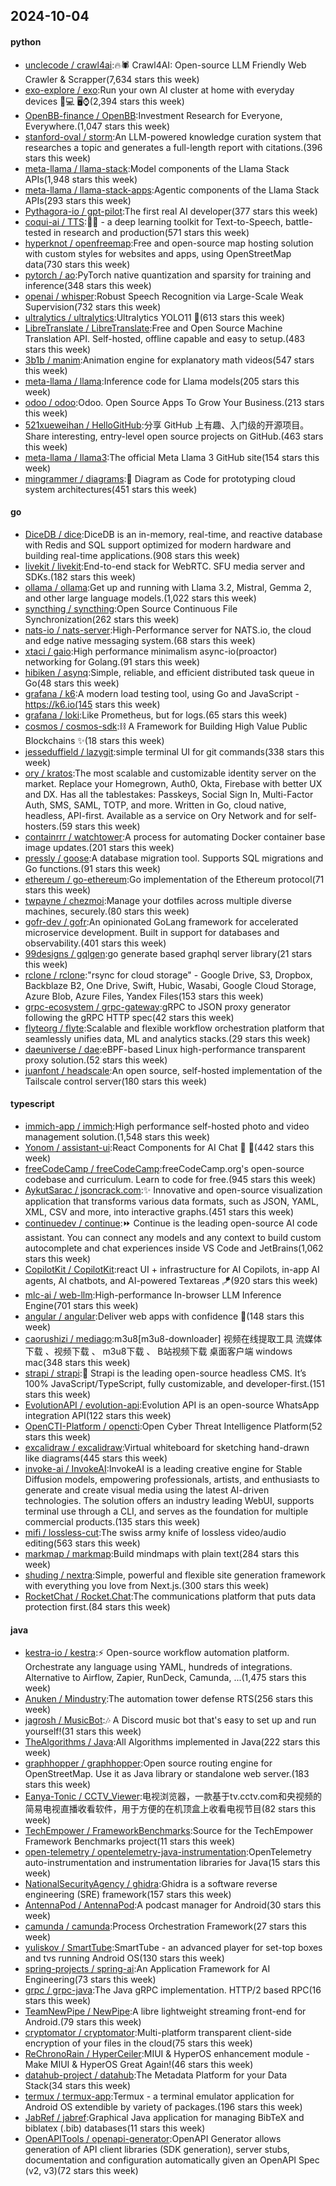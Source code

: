 ## 2024-10-04

#### python
* [unclecode / crawl4ai](https://github.com/unclecode/crawl4ai):🔥🕷️ Crawl4AI: Open-source LLM Friendly Web Crawler & Scrapper(7,634 stars this week)
* [exo-explore / exo](https://github.com/exo-explore/exo):Run your own AI cluster at home with everyday devices 📱💻 🖥️⌚(2,394 stars this week)
* [OpenBB-finance / OpenBB](https://github.com/OpenBB-finance/OpenBB):Investment Research for Everyone, Everywhere.(1,047 stars this week)
* [stanford-oval / storm](https://github.com/stanford-oval/storm):An LLM-powered knowledge curation system that researches a topic and generates a full-length report with citations.(396 stars this week)
* [meta-llama / llama-stack](https://github.com/meta-llama/llama-stack):Model components of the Llama Stack APIs(1,948 stars this week)
* [meta-llama / llama-stack-apps](https://github.com/meta-llama/llama-stack-apps):Agentic components of the Llama Stack APIs(293 stars this week)
* [Pythagora-io / gpt-pilot](https://github.com/Pythagora-io/gpt-pilot):The first real AI developer(377 stars this week)
* [coqui-ai / TTS](https://github.com/coqui-ai/TTS):🐸💬 - a deep learning toolkit for Text-to-Speech, battle-tested in research and production(571 stars this week)
* [hyperknot / openfreemap](https://github.com/hyperknot/openfreemap):Free and open-source map hosting solution with custom styles for websites and apps, using OpenStreetMap data(730 stars this week)
* [pytorch / ao](https://github.com/pytorch/ao):PyTorch native quantization and sparsity for training and inference(348 stars this week)
* [openai / whisper](https://github.com/openai/whisper):Robust Speech Recognition via Large-Scale Weak Supervision(732 stars this week)
* [ultralytics / ultralytics](https://github.com/ultralytics/ultralytics):Ultralytics YOLO11 🚀(613 stars this week)
* [LibreTranslate / LibreTranslate](https://github.com/LibreTranslate/LibreTranslate):Free and Open Source Machine Translation API. Self-hosted, offline capable and easy to setup.(483 stars this week)
* [3b1b / manim](https://github.com/3b1b/manim):Animation engine for explanatory math videos(547 stars this week)
* [meta-llama / llama](https://github.com/meta-llama/llama):Inference code for Llama models(205 stars this week)
* [odoo / odoo](https://github.com/odoo/odoo):Odoo. Open Source Apps To Grow Your Business.(213 stars this week)
* [521xueweihan / HelloGitHub](https://github.com/521xueweihan/HelloGitHub):分享 GitHub 上有趣、入门级的开源项目。Share interesting, entry-level open source projects on GitHub.(463 stars this week)
* [meta-llama / llama3](https://github.com/meta-llama/llama3):The official Meta Llama 3 GitHub site(154 stars this week)
* [mingrammer / diagrams](https://github.com/mingrammer/diagrams):🎨 Diagram as Code for prototyping cloud system architectures(451 stars this week)

#### go
* [DiceDB / dice](https://github.com/DiceDB/dice):DiceDB is an in-memory, real-time, and reactive database with Redis and SQL support optimized for modern hardware and building real-time applications.(908 stars this week)
* [livekit / livekit](https://github.com/livekit/livekit):End-to-end stack for WebRTC. SFU media server and SDKs.(182 stars this week)
* [ollama / ollama](https://github.com/ollama/ollama):Get up and running with Llama 3.2, Mistral, Gemma 2, and other large language models.(1,022 stars this week)
* [syncthing / syncthing](https://github.com/syncthing/syncthing):Open Source Continuous File Synchronization(262 stars this week)
* [nats-io / nats-server](https://github.com/nats-io/nats-server):High-Performance server for NATS.io, the cloud and edge native messaging system.(68 stars this week)
* [xtaci / gaio](https://github.com/xtaci/gaio):High performance minimalism async-io(proactor) networking for Golang.(91 stars this week)
* [hibiken / asynq](https://github.com/hibiken/asynq):Simple, reliable, and efficient distributed task queue in Go(48 stars this week)
* [grafana / k6](https://github.com/grafana/k6):A modern load testing tool, using Go and JavaScript - https://k6.io(145 stars this week)
* [grafana / loki](https://github.com/grafana/loki):Like Prometheus, but for logs.(65 stars this week)
* [cosmos / cosmos-sdk](https://github.com/cosmos/cosmos-sdk):⛓️ A Framework for Building High Value Public Blockchains ✨(18 stars this week)
* [jesseduffield / lazygit](https://github.com/jesseduffield/lazygit):simple terminal UI for git commands(338 stars this week)
* [ory / kratos](https://github.com/ory/kratos):The most scalable and customizable identity server on the market. Replace your Homegrown, Auth0, Okta, Firebase with better UX and DX. Has all the tablestakes: Passkeys, Social Sign In, Multi-Factor Auth, SMS, SAML, TOTP, and more. Written in Go, cloud native, headless, API-first. Available as a service on Ory Network and for self-hosters.(59 stars this week)
* [containrrr / watchtower](https://github.com/containrrr/watchtower):A process for automating Docker container base image updates.(201 stars this week)
* [pressly / goose](https://github.com/pressly/goose):A database migration tool. Supports SQL migrations and Go functions.(91 stars this week)
* [ethereum / go-ethereum](https://github.com/ethereum/go-ethereum):Go implementation of the Ethereum protocol(71 stars this week)
* [twpayne / chezmoi](https://github.com/twpayne/chezmoi):Manage your dotfiles across multiple diverse machines, securely.(80 stars this week)
* [gofr-dev / gofr](https://github.com/gofr-dev/gofr):An opinionated GoLang framework for accelerated microservice development. Built in support for databases and observability.(401 stars this week)
* [99designs / gqlgen](https://github.com/99designs/gqlgen):go generate based graphql server library(21 stars this week)
* [rclone / rclone](https://github.com/rclone/rclone):"rsync for cloud storage" - Google Drive, S3, Dropbox, Backblaze B2, One Drive, Swift, Hubic, Wasabi, Google Cloud Storage, Azure Blob, Azure Files, Yandex Files(153 stars this week)
* [grpc-ecosystem / grpc-gateway](https://github.com/grpc-ecosystem/grpc-gateway):gRPC to JSON proxy generator following the gRPC HTTP spec(42 stars this week)
* [flyteorg / flyte](https://github.com/flyteorg/flyte):Scalable and flexible workflow orchestration platform that seamlessly unifies data, ML and analytics stacks.(29 stars this week)
* [daeuniverse / dae](https://github.com/daeuniverse/dae):eBPF-based Linux high-performance transparent proxy solution.(52 stars this week)
* [juanfont / headscale](https://github.com/juanfont/headscale):An open source, self-hosted implementation of the Tailscale control server(180 stars this week)

#### typescript
* [immich-app / immich](https://github.com/immich-app/immich):High performance self-hosted photo and video management solution.(1,548 stars this week)
* [Yonom / assistant-ui](https://github.com/Yonom/assistant-ui):React Components for AI Chat 💬 🚀(442 stars this week)
* [freeCodeCamp / freeCodeCamp](https://github.com/freeCodeCamp/freeCodeCamp):freeCodeCamp.org's open-source codebase and curriculum. Learn to code for free.(945 stars this week)
* [AykutSarac / jsoncrack.com](https://github.com/AykutSarac/jsoncrack.com):✨ Innovative and open-source visualization application that transforms various data formats, such as JSON, YAML, XML, CSV and more, into interactive graphs.(451 stars this week)
* [continuedev / continue](https://github.com/continuedev/continue):⏩ Continue is the leading open-source AI code assistant. You can connect any models and any context to build custom autocomplete and chat experiences inside VS Code and JetBrains(1,062 stars this week)
* [CopilotKit / CopilotKit](https://github.com/CopilotKit/CopilotKit):react UI + infrastructure for AI Copilots, in-app AI agents, AI chatbots, and AI-powered Textareas 🪁(920 stars this week)
* [mlc-ai / web-llm](https://github.com/mlc-ai/web-llm):High-performance In-browser LLM Inference Engine(701 stars this week)
* [angular / angular](https://github.com/angular/angular):Deliver web apps with confidence 🚀(148 stars this week)
* [caorushizi / mediago](https://github.com/caorushizi/mediago):m3u8[m3u8-downloader] 视频在线提取工具 流媒体下载 、视频下载 、 m3u8下载 、 B站视频下载 桌面客户端 windows mac(348 stars this week)
* [strapi / strapi](https://github.com/strapi/strapi):🚀 Strapi is the leading open-source headless CMS. It’s 100% JavaScript/TypeScript, fully customizable, and developer-first.(151 stars this week)
* [EvolutionAPI / evolution-api](https://github.com/EvolutionAPI/evolution-api):Evolution API is an open-source WhatsApp integration API(122 stars this week)
* [OpenCTI-Platform / opencti](https://github.com/OpenCTI-Platform/opencti):Open Cyber Threat Intelligence Platform(52 stars this week)
* [excalidraw / excalidraw](https://github.com/excalidraw/excalidraw):Virtual whiteboard for sketching hand-drawn like diagrams(445 stars this week)
* [invoke-ai / InvokeAI](https://github.com/invoke-ai/InvokeAI):InvokeAI is a leading creative engine for Stable Diffusion models, empowering professionals, artists, and enthusiasts to generate and create visual media using the latest AI-driven technologies. The solution offers an industry leading WebUI, supports terminal use through a CLI, and serves as the foundation for multiple commercial products.(135 stars this week)
* [mifi / lossless-cut](https://github.com/mifi/lossless-cut):The swiss army knife of lossless video/audio editing(563 stars this week)
* [markmap / markmap](https://github.com/markmap/markmap):Build mindmaps with plain text(284 stars this week)
* [shuding / nextra](https://github.com/shuding/nextra):Simple, powerful and flexible site generation framework with everything you love from Next.js.(300 stars this week)
* [RocketChat / Rocket.Chat](https://github.com/RocketChat/Rocket.Chat):The communications platform that puts data protection first.(84 stars this week)

#### java
* [kestra-io / kestra](https://github.com/kestra-io/kestra):⚡ Open-source workflow automation platform. Orchestrate any language using YAML, hundreds of integrations. Alternative to Airflow, Zapier, RunDeck, Camunda, ...(1,475 stars this week)
* [Anuken / Mindustry](https://github.com/Anuken/Mindustry):The automation tower defense RTS(256 stars this week)
* [jagrosh / MusicBot](https://github.com/jagrosh/MusicBot):🎶 A Discord music bot that's easy to set up and run yourself!(31 stars this week)
* [TheAlgorithms / Java](https://github.com/TheAlgorithms/Java):All Algorithms implemented in Java(222 stars this week)
* [graphhopper / graphhopper](https://github.com/graphhopper/graphhopper):Open source routing engine for OpenStreetMap. Use it as Java library or standalone web server.(183 stars this week)
* [Eanya-Tonic / CCTV_Viewer](https://github.com/Eanya-Tonic/CCTV_Viewer):电视浏览器，一款基于tv.cctv.com和央视频的简易电视直播收看软件，用于方便的在机顶盒上收看电视节目(82 stars this week)
* [TechEmpower / FrameworkBenchmarks](https://github.com/TechEmpower/FrameworkBenchmarks):Source for the TechEmpower Framework Benchmarks project(11 stars this week)
* [open-telemetry / opentelemetry-java-instrumentation](https://github.com/open-telemetry/opentelemetry-java-instrumentation):OpenTelemetry auto-instrumentation and instrumentation libraries for Java(15 stars this week)
* [NationalSecurityAgency / ghidra](https://github.com/NationalSecurityAgency/ghidra):Ghidra is a software reverse engineering (SRE) framework(157 stars this week)
* [AntennaPod / AntennaPod](https://github.com/AntennaPod/AntennaPod):A podcast manager for Android(30 stars this week)
* [camunda / camunda](https://github.com/camunda/camunda):Process Orchestration Framework(27 stars this week)
* [yuliskov / SmartTube](https://github.com/yuliskov/SmartTube):SmartTube - an advanced player for set-top boxes and tvs running Android OS(130 stars this week)
* [spring-projects / spring-ai](https://github.com/spring-projects/spring-ai):An Application Framework for AI Engineering(73 stars this week)
* [grpc / grpc-java](https://github.com/grpc/grpc-java):The Java gRPC implementation. HTTP/2 based RPC(16 stars this week)
* [TeamNewPipe / NewPipe](https://github.com/TeamNewPipe/NewPipe):A libre lightweight streaming front-end for Android.(79 stars this week)
* [cryptomator / cryptomator](https://github.com/cryptomator/cryptomator):Multi-platform transparent client-side encryption of your files in the cloud(75 stars this week)
* [ReChronoRain / HyperCeiler](https://github.com/ReChronoRain/HyperCeiler):MIUI & HyperOS enhancement module - Make MIUI & HyperOS Great Again!(46 stars this week)
* [datahub-project / datahub](https://github.com/datahub-project/datahub):The Metadata Platform for your Data Stack(34 stars this week)
* [termux / termux-app](https://github.com/termux/termux-app):Termux - a terminal emulator application for Android OS extendible by variety of packages.(196 stars this week)
* [JabRef / jabref](https://github.com/JabRef/jabref):Graphical Java application for managing BibTeX and biblatex (.bib) databases(11 stars this week)
* [OpenAPITools / openapi-generator](https://github.com/OpenAPITools/openapi-generator):OpenAPI Generator allows generation of API client libraries (SDK generation), server stubs, documentation and configuration automatically given an OpenAPI Spec (v2, v3)(72 stars this week)
